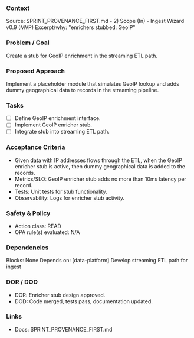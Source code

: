 ### Context
Source: SPRINT_PROVENANCE_FIRST.md - 2) Scope (In) - Ingest Wizard v0.9 (MVP)
Excerpt/why: "enrichers stubbed: GeoIP"

### Problem / Goal
Create a stub for GeoIP enrichment in the streaming ETL path.

### Proposed Approach
Implement a placeholder module that simulates GeoIP lookup and adds dummy geographical data to records in the streaming pipeline.

### Tasks
- [ ] Define GeoIP enrichment interface.
- [ ] Implement GeoIP enricher stub.
- [ ] Integrate stub into streaming ETL path.

### Acceptance Criteria
- Given data with IP addresses flows through the ETL, when the GeoIP enricher stub is active, then dummy geographical data is added to the records.
- Metrics/SLO: GeoIP enricher stub adds no more than 10ms latency per record.
- Tests: Unit tests for stub functionality.
- Observability: Logs for enricher stub activity.

### Safety & Policy
- Action class: READ
- OPA rule(s) evaluated: N/A

### Dependencies
Blocks: None
Depends on: [data-platform] Develop streaming ETL path for ingest

### DOR / DOD
- DOR: Enricher stub design approved.
- DOD: Code merged, tests pass, documentation updated.

### Links
- Docs: SPRINT_PROVENANCE_FIRST.md
